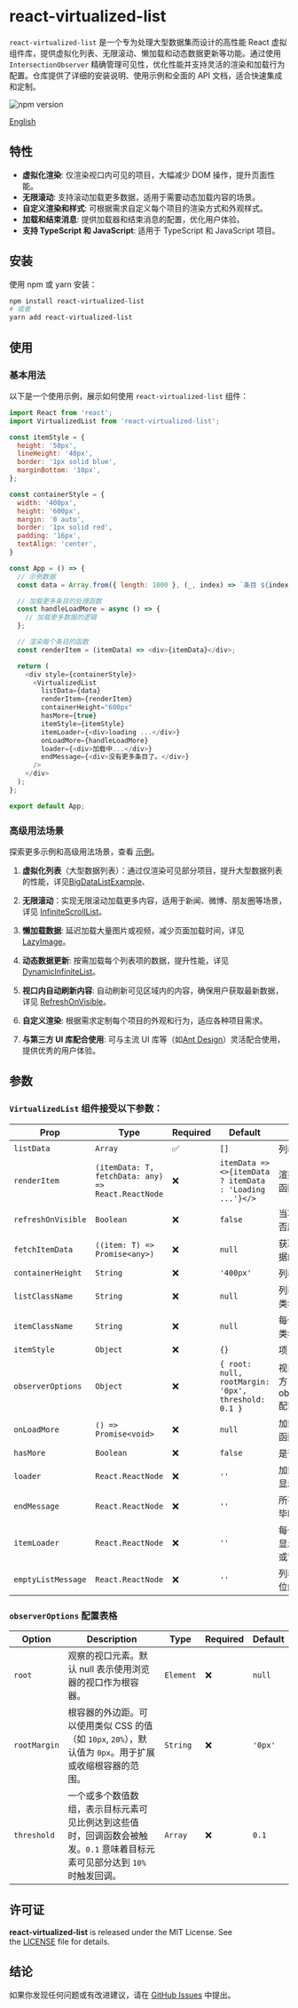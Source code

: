 # react-virtualized-list

`react-virtualized-list` 是一个专为处理大型数据集而设计的高性能 React 虚拟组件库，提供虚拟化列表、无限滚动、懒加载和动态数据更新等功能。通过使用 `IntersectionObserver` 精确管理可见性，优化性能并支持灵活的渲染和加载行为配置。仓库提供了详细的安装说明、使用示例和全面的 API 文档，适合快速集成和定制。

![npm version](https://p3-juejin.byteimg.com/tos-cn-i-k3u1fbpfcp/7d1919d96fa742c098a233bb338bb047~tplv-k3u1fbpfcp-image.image#?w=116\&h=20\&s=1153\&e=svg\&b=ea7d3d)

[English](https://github.com/SailingCoder/react-virtualized-list/blob/main/doc/README_EN.md)


## 特性 

-   **虚拟化渲染**: 仅渲染视口内可见的项目，大幅减少 DOM 操作，提升页面性能。
-   **无限滚动**: 支持滚动加载更多数据，适用于需要动态加载内容的场景。
-   **自定义渲染和样式**: 可根据需求自定义每个项目的渲染方式和外观样式。
-   **加载和结束消息**: 提供加载器和结束消息的配置，优化用户体验。
-   **支持 TypeScript 和 JavaScript**: 适用于 TypeScript 和 JavaScript 项目。

## 安装

使用 npm 或 yarn 安装：

```bash
npm install react-virtualized-list
# 或者
yarn add react-virtualized-list
```

## 使用

### 基本用法

以下是一个使用示例，展示如何使用 `react-virtualized-list` 组件：

```javascript
import React from 'react';
import VirtualizedList from 'react-virtualized-list';

const itemStyle = {
  height: '50px',
  lineHeight: '40px',
  border: '1px solid blue',
  marginBottom: '10px',
};

const containerStyle = {
  width: '400px', 
  height: '600px', 
  margin: '0 auto', 
  border: '1px solid red', 
  padding: '16px',
  textAlign: 'center',
}

const App = () => {
  // 示例数据
  const data = Array.from({ length: 1000 }, (_, index) => `条目 ${index}`);

  // 加载更多条目的处理函数
  const handleLoadMore = async () => {
    // 加载更多数据的逻辑
  };

  // 渲染每个条目的函数
  const renderItem = (itemData) => <div>{itemData}</div>;

  return (
    <div style={containerStyle}>
      <VirtualizedList
        listData={data}
        renderItem={renderItem}
        containerHeight="600px"
        hasMore={true}
        itemStyle={itemStyle}
        itemLoader={<div>loading ...</div>}
        onLoadMore={handleLoadMore}
        loader={<div>加载中...</div>}
        endMessage={<div>没有更多条目了。</div>}
      />
    </div>
  );
};

export default App;
```

### 高级用法场景

探索更多示例和高级用法场景，查看 [示例](https://sailingcoder.github.io/react-virtualized-list/build/)。

1.  **虚拟化列表**（大型数据列表）：通过仅渲染可见部分项目，提升大型数据列表的性能，详见[BigDataListExample](https://github.com/SailingCoder/react-virtualized-list/blob/main/src/examples/BigDataListExample.tsx)、


2.  **无限滚动**：实现无限滚动加载更多内容，适用于新闻、微博、朋友圈等场景，详见 [InfiniteScrollList](https://github.com/SailingCoder/react-virtualized-list/blob/main/src/examples/InfiniteScrollList.tsx)。

2.  **懒加载数据**: 延迟加载大量图片或视频，减少页面加载时间，详见 [LazyImage](https://github.com/SailingCoder/react-virtualized-list/blob/main/src/examples/LazyImage.tsx)。

2.  **动态数据更新**: 按需加载每个列表项的数据，提升性能，详见 [DynamicInfiniteList](https://github.com/SailingCoder/react-virtualized-list/blob/main/src/examples/DynamicInfiniteList.tsx)。

2.  **视口内自动刷新内容**: 自动刷新可见区域内的内容，确保用户获取最新数据，详见 [RefreshOnVisible](https://github.com/SailingCoder/react-virtualized-list/blob/main/src/examples/RefreshOnVisible.tsx)。

2.  **自定义渲染**: 根据需求定制每个项目的外观和行为，适应各种项目需求。

2.  **与第三方 UI 库配合使用**: 可与主流 UI 库等（如[Ant Design](https://ant-design.antgroup.com/index-cn)）灵活配合使用，提供优秀的用户体验。

## 参数

### `VirtualizedList` 组件接受以下参数：

| Prop  | Type | Required | Default  | Description |
| --------| ---- | -------- | ----------- | -----  |
| `listData`         | `Array`         | ✅        | `[]` | 列表数据数组 |
| `renderItem`       | `(itemData: T, fetchData: any) => React.ReactNode` | ❌        | `itemData => <>{itemData ? itemData : 'Loading ...'}</>` | 渲染每个项目的函数    |
| `refreshOnVisible` | `Boolean` | ❌   | `false`  | 当项目可见时是否刷新数据 |
| `fetchItemData`    | `((item: T) => Promise<any>) ` | ❌ |  `null` | 获取每个项目数据的异步函数 |
| `containerHeight`  | `String` | ❌    | `'400px'` | 列表容器的高度 |
| `listClassName`    | `String` | ❌    | `null` | 列表容器的CSS类名     |
| `itemClassName`    | `String` | ❌    | `null` | 每个项目的CSS类名（推荐使用）   |
| `itemStyle`        | `Object`  | ❌    | `{}` | 项目样式    |
| `observerOptions`  | `Object`  | ❌    | `{ root: null, rootMargin: '0px', threshold: 0.1 }`       | 视口设置（见下方observerOptions配置表格） |
| `onLoadMore`       | `() => Promise<void>` | ❌   |   `null`   | 加载更多数据的函数 |
| `hasMore`          | `Boolean`  | ❌   | `false`  | 是否有更多数据 |
| `loader`           | `React.ReactNode`  | ❌ | `''` | 加载更多数据时显示的内容 |
| `endMessage`       | `React.ReactNode` | ❌  | `''` | 所有数据加载完毕时的内容 |
| `itemLoader`       | `React.ReactNode` | ❌ | `''` | 每个项目加载时显示的占位内容或背景图 |
| `emptyListMessage` | `React.ReactNode` | ❌    | `''` | 列表为空时的占位内容或背景图 |

### `observerOptions` 配置表格

| **Option**   | **Description**                                                      | **Type**  | **Required** | **Default** |
| ------------ | -------------------------------------------------------------------- | --------- | ------------ | ----------- |
| `root`       | 观察的视口元素。默认 null 表示使用浏览器的视口作为根容器。                                     | `Element` | ❌            | `null`      |
| `rootMargin` | 根容器的外边距。可以使用类似 CSS 的值（如 `10px`, `20%`），默认值为 `0px`。用于扩展或收缩根容器的范围。     | `String`  | ❌            | `'0px'`     |
| `threshold`  | 一个或多个数值数组，表示目标元素可见比例达到这些值时，回调函数会被触发。`0.1` 意味着目标元素可见部分达到 `10%` 时触发回调。 | `Array`   | ❌            | `0.1`       |

## 许可证

**react-virtualized-list** is released under the MIT License. See the [LICENSE](https://github.com/SailingCoder/react-virtualized-list/blob/main/LICENSE) file for details.

## 结论

如果你发现任何问题或有改进建议，请在 [GitHub Issues](https://github.com/SailingCoder/react-virtualized-list/issues) 中提出。

